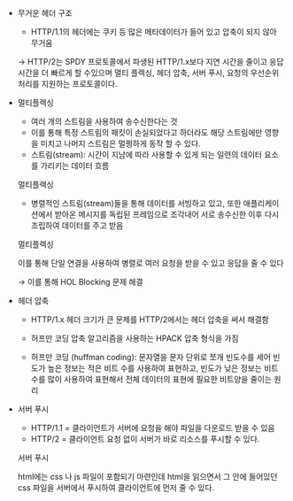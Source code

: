 - 무거운 헤더 구조
    - HTTP/1.1의 헤더에는 쿠키 등 많은 메타데이터가 들어 있고 압축이 되지 않아 무거움
    
    → HTTP/2는 SPDY 프로토콜에서 파생된 HTTP/1.x보다 지연 시간을 줄이고 응답 시간을 더 빠르게 할 수있으며 멀티 플렉싱, 헤더 압축, 서버 푸시, 요청의 우선순위 처리를 지원하는 프로토콜이다.
    
- 멀티플렉싱
    - 여러 개의 스트림을 사용하여 송수신한다는 것
    - 이를 통해 특정 스트림의 패킷이 손실되었다고 하더라도 해당 스트림에만 영향을 미치고 나머지 스트림은 멀쩡하게 동작 할 수 있다.
    - 스트림(stream): 시간이 지남에 따라 사용할 수 있게 되는 일련의 데이터 요소를 가리키는 데이터 흐름
    
    
    멀티플렉싱
    
    - 병렬적인 스트림(stream)들을 통해 데이터를 서빙하고 있고, 또한 애플리케이션에서 받아온 메시지를 독립된 프레임으로 조각내어 서로 송수신한 이후 다시 조립하여 데이터를 주고 받음

    멀티플렉싱
    
    이를 통해 단일 연결을 사용하여 병렬로 여러 요청을 받을 수 있고 응답을 줄 수 있다 
    
    → 이를 통해 HOL Blocking 문제 해결 
    
- 헤더 압축
    - HTTP/1.x 헤더 크기가 큰 문제를 HTTP/2에서는 헤더 압축을 써서 해결함
    - 허프만 코딩 압축 알고리즘을 사용하는 HPACK 압축 형식을 가짐

    
    - 허프만 코딩 (huffman coding): 문자열을 문자 단위로 쪼개 빈도수를 세어 빈도가 높은 정보는 적은 비트 수를 사용하여 표현하고, 빈도가 낮은 정보는 비트 수를 많이 사용하여 표현해서 전체 데이터의 표현에 필요한 비트양을 줄이는 원리
- 서버 푸시
    - HTTP/1.1 = 클라이언트가 서버에 요청을 해야 파일을 다운로드 받을 수 있음
    - HTTP/2 = 클라이언트 요청 없이 서버가 바로 리소스를 푸시할 수 있다.
    

    
    서버 푸시
    
    html에는 css 나 js 파일이 포함되기 마련인데 html을 읽으면서 그 안에 들어있던 css 파일을 서버에서 푸시하여 클라이언트에 먼저 줄 수 있다.